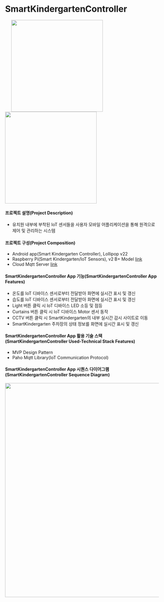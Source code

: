 # SmartKindergartenController

<div>
  <img width="300" hspace="20" src="https://user-images.githubusercontent.com/42701193/69752477-9f14e480-1194-11ea-9018-5089795e0f88.png">
  <img width="300" src="https://user-images.githubusercontent.com/42701193/69752489-a76d1f80-1194-11ea-95bd-ddaaaf0ba993.png">
</div>

#### 프로젝트 설명(Project Description)

- 유치원 내부에 부착된 IoT 센서들을 사용자 모바일 어플리케이션을 통해 원격으로 제어 및 관리하는 시스템

#### 프로젝트 구성(Project Composition)

- Android app(Smart Kindergarten Controller), Lollipop v22
- Raspberry Pi(Smart Kindergarten/IoT Sensors), v2 B+ Model
  [link](https://github.com/lmy4080/SmartKindergarten)
- Cloud Mqtt Server [link](mqtt.eclipse.org)
  
#### SmartKindergartenController App 기능(SmartKindergartenController App Features)

 - 온도를 IoT 디바이스 센서로부터 전달받아 화면에 실시간 표시 및 갱신
 - 습도를 IoT 디바이스 센서로부터 전달받아 화면에 실시간 표시 및 갱신
 - Light 버튼 클릭 시 IoT 디바이스 LED 소등 및 점등
 - Curtains 버튼 클릭 시 IoT 디바이스 Motor 센서 동작
 - CCTV 버튼 클릭 시 SmartKindergarten의 내부 실시간 감시 사이트로 이동
 - SmartKindergarten 주차장의 상태 정보를 화면에 실시간 표시 및 갱신
 
#### SmartKindergartenController App 활용 기술 스택(SmartKindergartenController Used-Technical Stack Features)

 - MVP Design Pattern
 - Paho Mqtt Library(IoT Communication Protocol)
 
#### SmartKindergartenController App 시퀀스 다이어그램(SmartKindergartenController Sequence Diagram)

<div>
  <img width="700" src="https://user-images.githubusercontent.com/42701193/69820056-962f1c00-1243-11ea-8325-a8a00c978661.JPG">
</div>
